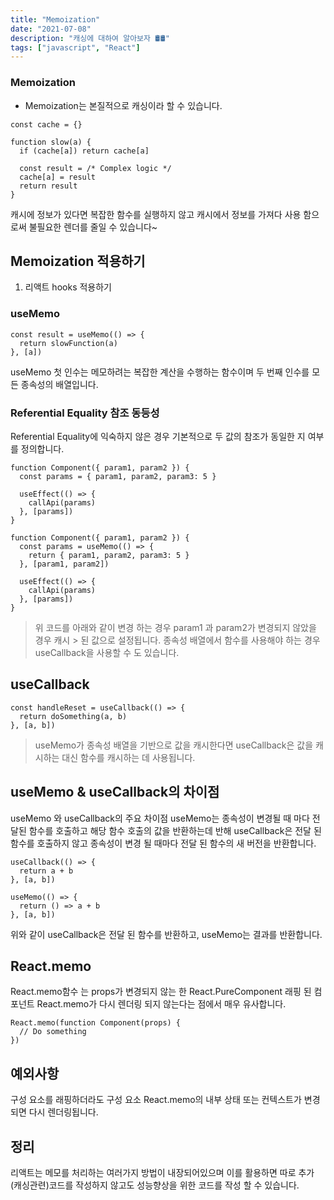 ```yaml
---
title: "Memoization"
date: "2021-07-08"
description: "캐싱에 대하여 알아보자 🛢🛢"
tags: ["javascript", "React"]
---
```


###  Memoization

- Memoization는 본질적으로 캐싱이라 할 수 있습니다.
  
```
const cache = {}

function slow(a) {
  if (cache[a]) return cache[a]
  
  const result = /* Complex logic */
  cache[a] = result
  return result
}
```

캐시에 정보가 있다면 복잡한 함수를 실행하지 않고 캐시에서 정보를 가져다 사용 함으로써 불필요한 렌더를 줄일 수 있습니다~ 

## Memoization 적용하기 
1. 리액트 hooks 적용하기

### useMemo

```
const result = useMemo(() => {
  return slowFunction(a)
}, [a])
```
useMemo 첫 인수는 메모하려는 복잡한 계산을 수행하는 함수이며 두 번째 인수를 모든 종속성의 배열입니다.

### Referential Equality 참조 동등성
Referential Equality에 익숙하지 않은 경우 기본적으로 두 값의 참조가 동일한 지 여부를 정의합니다.

```
function Component({ param1, param2 }) {
  const params = { param1, param2, param3: 5 }

  useEffect(() => {
    callApi(params)
  }, [params])
}
```

```
function Component({ param1, param2 }) {
  const params = useMemo(() => {
    return { param1, param2, param3: 5 }
  }, [param1, param2])

  useEffect(() => {
    callApi(params)
  }, [params])
}
```

> 위 코드를 아래와 같이 변경 하는 경우 param1 과 param2가 변경되지 않았을 경우 캐시 > 된 값으로 설정됩니다.
> 종속성 배열에서 함수를 사용해야 하는 경우 useCallback을 사용할 수 도 있습니다.

## useCallback 

```
const handleReset = useCallback(() => {
  return doSomething(a, b)
}, [a, b])
```
> useMemo가 종속성 배열을 기반으로 값을 캐시한다면  useCallback은 값을 캐시하는 대신 함수를 캐시하는 데 사용됩니다.


## useMemo & useCallback의 차이점

useMemo 와 useCallback의 주요 차이점
useMemo는 종속성이 변경될 때 마다 전달된 함수를 호출하고 해당 함수 호출의 값을 반환하는데 반해
useCallback은 전달 된 함수를 호출하지 않고 종속성이 변경 될 때마다 전달 된 함수의 새 버전을 반환합니다.

```
useCallback(() => {
  return a + b
}, [a, b])

useMemo(() => {
  return () => a + b
}, [a, b])
```
위와 같이 useCallback은 전달 된 함수를 반환하고, useMemo는 결과를 반환합니다.

## React.memo
React.memo함수 는 props가 변경되지 않는 한 React.PureComponent 래핑 된 컴포넌트 React.memo가 다시 렌더링 되지 않는다는 점에서 매우 유사합니다.

```
React.memo(function Component(props) {
  // Do something
})
```
 ## 예외사항

 구성 요소를 래핑하더라도 구성 요소 React.memo의 내부 상태 또는 컨텍스트가 변경되면 다시 렌더링됩니다.
 
 ## 정리
 리액트는 메모를 처리하는 여러가지 방법이 내장되어있으며 이를 활용하면 
 따로 추가 (캐싱관련)코드를 작성하지 않고도 성능향상을 위한 코드를 작성 할 수 있습니다.